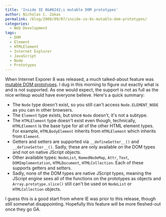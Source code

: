 ```yaml
---
title: 'Inside IE 8&#8242;s mutable DOM prototypes'
author: Nicholas C. Zakas
permalink: /blog/2008/09/07/inside-ie-8s-mutable-dom-prototypes/
categories:
  - Web Development
tags:
  - DOM
  - Element
  - HTMLElement
  - Internet Explorer
  - JavaScript
  - Node
  - Prototypes
---
```

When Internet Exporer 8 was released, a much talked-about feature was <a rel="external" href="http://www.microsoft.com/windows/internet-explorer/beta/readiness/developers-new.aspx#mutabledom">mutable DOM prototypes</a>. I dug in this morning to figure out exactly what is and is not supported. As one would expect, the support is not as full as the nice writeup would have everyone believe. Here's a quick summary:

  * The `Node` type doesn't exist, so you still can't access `Node.ELEMENT_NODE` as you can in other browsers.
  * The `Element` type exists, but since `Node` doesn't, it's not a subtype.
  * The `HTMLElement` type doesn't exist even though, technically, `HTMLElement` is the base type for all of the other HTML element types. For example, `HTMLBodyElement` inherits from `HTMLElement` which inherits from `Element`.
  * Getters and setters are supported via `__defineGetter__()` and `__defineSetter__()`. Sadly, these are only available on the DOM types and not on native JScript objects.
  * Other available types: `NodeList`, `NamedNodeMap`, `Attr`, `Text`, `DOMImplementation`, `HTMLDocument`, `HTMLCollection`. Each of these supports getters and setters.
  * Sadly, none of the DOM types are native JScript types, meaning the JScript engine sees all of the functions on the prototypes as objects and `Array.prototype.slice()` still can't be used on `NodeList` or `HTMLCollection` objects.

I guess this is a good start from where IE was prior to this release, though still somewhat disappointing. Hopefully this feature will be more fleshed-out once they go GA.

